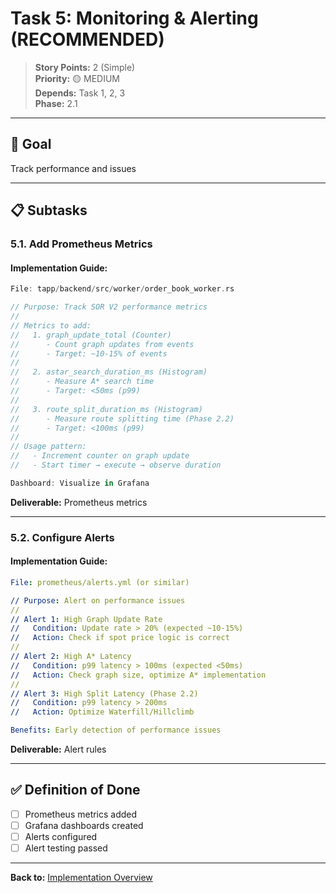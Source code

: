 # Task 5: Monitoring & Alerting (RECOMMENDED)

> **Story Points:** 2 (Simple)  
> **Priority:** 🟡 MEDIUM  
> **Depends:** Task 1, 2, 3  
> **Phase:** 2.1

---

## 🎯 Goal

Track performance and issues

---

## 📋 Subtasks

### **5.1. Add Prometheus Metrics**

#### Implementation Guide:

```rust
File: tapp/backend/src/worker/order_book_worker.rs

// Purpose: Track SOR V2 performance metrics
//
// Metrics to add:
//   1. graph_update_total (Counter)
//      - Count graph updates from events
//      - Target: ~10-15% of events
//
//   2. astar_search_duration_ms (Histogram)
//      - Measure A* search time
//      - Target: <50ms (p99)
//
//   3. route_split_duration_ms (Histogram)
//      - Measure route splitting time (Phase 2.2)
//      - Target: <100ms (p99)
//
// Usage pattern:
//   - Increment counter on graph update
//   - Start timer → execute → observe duration

Dashboard: Visualize in Grafana
```

**Deliverable:** Prometheus metrics

---

### **5.2. Configure Alerts**

#### Implementation Guide:

```yaml
File: prometheus/alerts.yml (or similar)

// Purpose: Alert on performance issues
//
// Alert 1: High Graph Update Rate
//   Condition: Update rate > 20% (expected ~10-15%)
//   Action: Check if spot price logic is correct
//
// Alert 2: High A* Latency
//   Condition: p99 latency > 100ms (expected <50ms)
//   Action: Check graph size, optimize A* implementation
//
// Alert 3: High Split Latency (Phase 2.2)
//   Condition: p99 latency > 200ms
//   Action: Optimize Waterfill/Hillclimb

Benefits: Early detection of performance issues
```

**Deliverable:** Alert rules

---

## ✅ Definition of Done

- [ ] Prometheus metrics added
- [ ] Grafana dashboards created
- [ ] Alerts configured
- [ ] Alert testing passed

---

**Back to:** [Implementation Overview](../IMPLEMENTATION-TASKS-BREAKDOWN.md)

